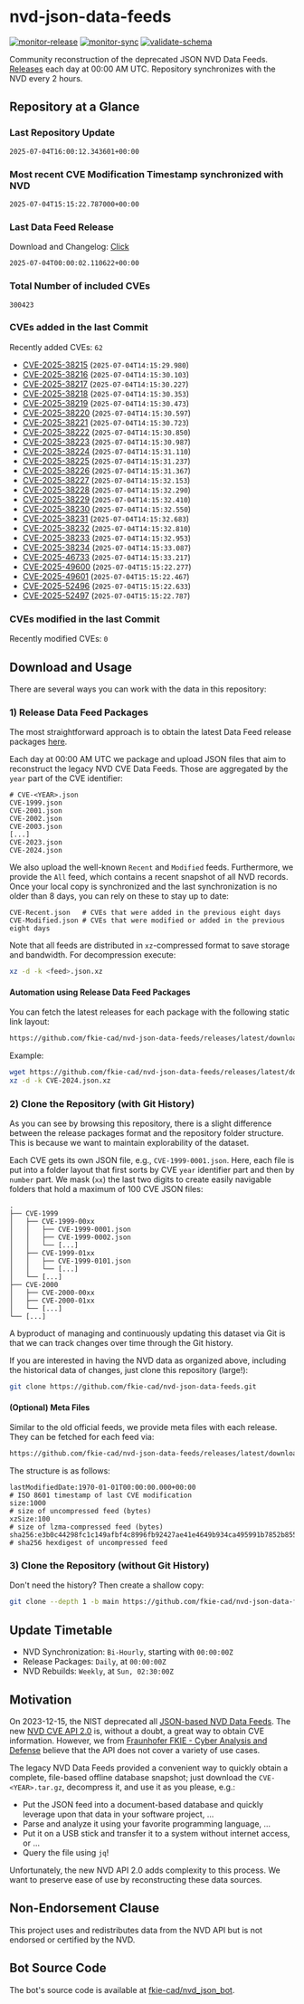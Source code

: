 # nvd-json-data-feeds

[![monitor-release](https://github.com/fkie-cad/nvd-json-data-feeds/actions/workflows/monitor_release.yml/badge.svg)](https://github.com/fkie-cad/nvd-json-data-feeds/actions/workflows/monitor_release.yml)
[![monitor-sync](https://github.com/fkie-cad/nvd-json-data-feeds/actions/workflows/monitor_sync.yml/badge.svg)](https://github.com/fkie-cad/nvd-json-data-feeds/actions/workflows/monitor_sync.yml)
[![validate-schema](https://github.com/fkie-cad/nvd-json-data-feeds/actions/workflows/validate_schema.yml/badge.svg)](https://github.com/fkie-cad/nvd-json-data-feeds/actions/workflows/validate_schema.yml)

Community reconstruction of the deprecated JSON NVD Data Feeds.
[Releases](https://github.com/fkie-cad/nvd-json-data-feeds/releases/latest) each day at 00:00 AM UTC.
Repository synchronizes with the NVD every 2 hours.

## Repository at a Glance

### Last Repository Update

```plain
2025-07-04T16:00:12.343601+00:00
```

### Most recent CVE Modification Timestamp synchronized with NVD

```plain
2025-07-04T15:15:22.787000+00:00
```

### Last Data Feed Release

Download and Changelog: [Click](https://github.com/fkie-cad/nvd-json-data-feeds/releases/latest)

```plain
2025-07-04T00:00:02.110622+00:00
```

### Total Number of included CVEs

```plain
300423
```

### CVEs added in the last Commit

Recently added CVEs: `62`

- [CVE-2025-38215](CVE-2025/CVE-2025-382xx/CVE-2025-38215.json) (`2025-07-04T14:15:29.980`)
- [CVE-2025-38216](CVE-2025/CVE-2025-382xx/CVE-2025-38216.json) (`2025-07-04T14:15:30.103`)
- [CVE-2025-38217](CVE-2025/CVE-2025-382xx/CVE-2025-38217.json) (`2025-07-04T14:15:30.227`)
- [CVE-2025-38218](CVE-2025/CVE-2025-382xx/CVE-2025-38218.json) (`2025-07-04T14:15:30.353`)
- [CVE-2025-38219](CVE-2025/CVE-2025-382xx/CVE-2025-38219.json) (`2025-07-04T14:15:30.473`)
- [CVE-2025-38220](CVE-2025/CVE-2025-382xx/CVE-2025-38220.json) (`2025-07-04T14:15:30.597`)
- [CVE-2025-38221](CVE-2025/CVE-2025-382xx/CVE-2025-38221.json) (`2025-07-04T14:15:30.723`)
- [CVE-2025-38222](CVE-2025/CVE-2025-382xx/CVE-2025-38222.json) (`2025-07-04T14:15:30.850`)
- [CVE-2025-38223](CVE-2025/CVE-2025-382xx/CVE-2025-38223.json) (`2025-07-04T14:15:30.987`)
- [CVE-2025-38224](CVE-2025/CVE-2025-382xx/CVE-2025-38224.json) (`2025-07-04T14:15:31.110`)
- [CVE-2025-38225](CVE-2025/CVE-2025-382xx/CVE-2025-38225.json) (`2025-07-04T14:15:31.237`)
- [CVE-2025-38226](CVE-2025/CVE-2025-382xx/CVE-2025-38226.json) (`2025-07-04T14:15:31.367`)
- [CVE-2025-38227](CVE-2025/CVE-2025-382xx/CVE-2025-38227.json) (`2025-07-04T14:15:32.153`)
- [CVE-2025-38228](CVE-2025/CVE-2025-382xx/CVE-2025-38228.json) (`2025-07-04T14:15:32.290`)
- [CVE-2025-38229](CVE-2025/CVE-2025-382xx/CVE-2025-38229.json) (`2025-07-04T14:15:32.410`)
- [CVE-2025-38230](CVE-2025/CVE-2025-382xx/CVE-2025-38230.json) (`2025-07-04T14:15:32.550`)
- [CVE-2025-38231](CVE-2025/CVE-2025-382xx/CVE-2025-38231.json) (`2025-07-04T14:15:32.683`)
- [CVE-2025-38232](CVE-2025/CVE-2025-382xx/CVE-2025-38232.json) (`2025-07-04T14:15:32.810`)
- [CVE-2025-38233](CVE-2025/CVE-2025-382xx/CVE-2025-38233.json) (`2025-07-04T14:15:32.953`)
- [CVE-2025-38234](CVE-2025/CVE-2025-382xx/CVE-2025-38234.json) (`2025-07-04T14:15:33.087`)
- [CVE-2025-46733](CVE-2025/CVE-2025-467xx/CVE-2025-46733.json) (`2025-07-04T14:15:33.217`)
- [CVE-2025-49600](CVE-2025/CVE-2025-496xx/CVE-2025-49600.json) (`2025-07-04T15:15:22.277`)
- [CVE-2025-49601](CVE-2025/CVE-2025-496xx/CVE-2025-49601.json) (`2025-07-04T15:15:22.467`)
- [CVE-2025-52496](CVE-2025/CVE-2025-524xx/CVE-2025-52496.json) (`2025-07-04T15:15:22.633`)
- [CVE-2025-52497](CVE-2025/CVE-2025-524xx/CVE-2025-52497.json) (`2025-07-04T15:15:22.787`)


### CVEs modified in the last Commit

Recently modified CVEs: `0`



## Download and Usage

There are several ways you can work with the data in this repository:

### 1) Release Data Feed Packages

The most straightforward approach is to obtain the latest Data Feed release packages [here](https://github.com/fkie-cad/nvd-json-data-feeds/releases/latest).

Each day at 00:00 AM UTC we package and upload JSON files that aim to reconstruct the legacy NVD CVE Data Feeds.
Those are aggregated by the `year` part of the CVE identifier:

```
# CVE-<YEAR>.json
CVE-1999.json
CVE-2001.json
CVE-2002.json
CVE-2003.json
[...]
CVE-2023.json
CVE-2024.json
```

We also upload the well-known `Recent` and `Modified` feeds.
Furthermore, we provide the `All` feed, which contains a recent snapshot of all NVD records.
Once your local copy is synchronized and the last synchronization is no older than 8 days, you can rely on these to stay up to date:

```plain
CVE-Recent.json   # CVEs that were added in the previous eight days
CVE-Modified.json # CVEs that were modified or added in the previous eight days
```

Note that all feeds are distributed in `xz`-compressed format to save storage and bandwidth.
For decompression execute:

```sh
xz -d -k <feed>.json.xz
```

#### Automation using Release Data Feed Packages

You can fetch the latest releases for each package with the following static link layout:

```sh
https://github.com/fkie-cad/nvd-json-data-feeds/releases/latest/download/CVE-<YEAR>.json.xz
```

Example:

```sh
wget https://github.com/fkie-cad/nvd-json-data-feeds/releases/latest/download/CVE-2024.json.xz
xz -d -k CVE-2024.json.xz
```

### 2) Clone the Repository (with Git History)

As you can see by browsing this repository, there is a slight difference between the release packages format and the repository folder structure.
This is because we want to maintain explorability of the dataset.

Each CVE gets its own JSON file, e.g., `CVE-1999-0001.json`.
Here, each file is put into a folder layout that first sorts by CVE `year` identifier part and then by `number` part.
We mask (`xx`) the last two digits to create easily navigable folders that hold a maximum of 100 CVE JSON files:

```plain
.
├── CVE-1999
│   ├── CVE-1999-00xx
│   │   ├── CVE-1999-0001.json
│   │   ├── CVE-1999-0002.json
│   │   └── [...]
│   ├── CVE-1999-01xx
│   │   ├── CVE-1999-0101.json
│   │   └── [...]
│   └── [...]
├── CVE-2000
│   ├── CVE-2000-00xx
│   ├── CVE-2000-01xx
│   └── [...]
└── [...]
```

A byproduct of managing and continuously updating this dataset via Git is that we can track changes over time through the Git history.

If you are interested in having the NVD data as organized above, including the historical data of changes, just clone this repository (large!):

```sh
git clone https://github.com/fkie-cad/nvd-json-data-feeds.git
```

#### (Optional) Meta Files

Similar to the old official feeds, we provide meta files with each release. They can be fetched for each feed via:

```sh
https://github.com/fkie-cad/nvd-json-data-feeds/releases/latest/download/CVE-<YEAR>.meta
```

The structure is as follows:

```plain
lastModifiedDate:1970-01-01T00:00:00.000+00:00                          # ISO 8601 timestamp of last CVE modification
size:1000                                                               # size of uncompressed feed (bytes)
xzSize:100                                                              # size of lzma-compressed feed (bytes)
sha256:e3b0c44298fc1c149afbf4c8996fb92427ae41e4649b934ca495991b7852b855 # sha256 hexdigest of uncompressed feed
```

### 3) Clone the Repository (without Git History)

Don't need the history? Then create a shallow copy:

```sh
git clone --depth 1 -b main https://github.com/fkie-cad/nvd-json-data-feeds.git
```


## Update Timetable

* NVD Synchronization: `Bi-Hourly`, starting with `00:00:00Z`
* Release Packages: `Daily`, at `00:00:00Z`
* NVD Rebuilds: `Weekly`, at `Sun, 02:30:00Z`


## Motivation

On 2023-12-15, the NIST deprecated all [JSON-based NVD Data Feeds](https://nvd.nist.gov/vuln/data-feeds#divRetirementBanner-1).
The new [NVD CVE API 2.0](https://nvd.nist.gov/developers/vulnerabilities) is, without a doubt, a great way to obtain CVE information.
However, we from [Fraunhofer FKIE - Cyber Analysis and Defense](https://www.fkie.fraunhofer.de/en/departments/cad.html) believe that the API does not cover a variety of use cases.

The legacy NVD Data Feeds provided a convenient way to quickly obtain a complete, file-based offline database snapshot; just download the `CVE-<YEAR>.tar.gz`, decompress it, and use it as you please, e.g.:

- Put the JSON feed into a document-based database and quickly leverage upon that data in your software project, ...
- Parse and analyze it using your favorite programming language, ...
- Put it on a USB stick and transfer it to a system without internet access, or ...
- Query the file using `jq`!

Unfortunately, the new NVD API 2.0 adds complexity to this process.
We want to preserve ease of use by reconstructing these data sources.

## Non-Endorsement Clause

This project uses and redistributes data from the NVD API but is not endorsed or certified by the NVD.

## Bot Source Code

The bot's source code is available at [fkie-cad/nvd\_json\_bot](https://github.com/fkie-cad/nvd_json_bot).